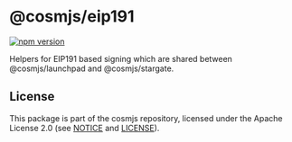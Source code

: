 # @cosmjs/eip191

[![npm version](https://img.shields.io/npm/v/@cosmjs/eip191.svg)](https://www.npmjs.com/package/@cosmjs/eip191)

Helpers for EIP191 based signing which are shared between @cosmjs/launchpad and
@cosmjs/stargate.

## License

This package is part of the cosmjs repository, licensed under the Apache License
2.0 (see [NOTICE](https://github.com/cosmos/cosmjs/blob/main/NOTICE) and
[LICENSE](https://github.com/cosmos/cosmjs/blob/main/LICENSE)).
